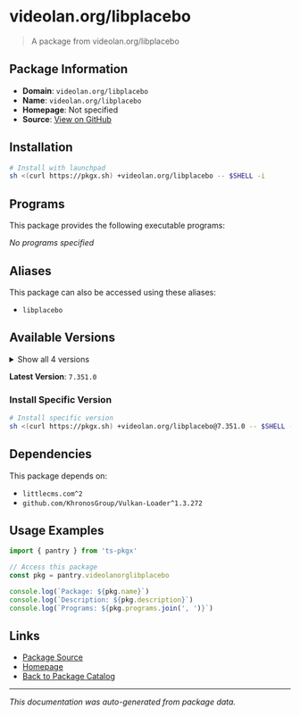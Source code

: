 # videolan.org/libplacebo

> A package from videolan.org/libplacebo

## Package Information

- **Domain**: `videolan.org/libplacebo`
- **Name**: `videolan.org/libplacebo`
- **Homepage**: Not specified
- **Source**: [View on GitHub](https://github.com/pkgxdev/pantry/tree/main/projects/videolan.org/libplacebo/package.yml)

## Installation

```bash
# Install with launchpad
sh <(curl https://pkgx.sh) +videolan.org/libplacebo -- $SHELL -i
```

## Programs

This package provides the following executable programs:

*No programs specified*

## Aliases

This package can also be accessed using these aliases:

- `libplacebo`

## Available Versions

<details>
<summary>Show all 4 versions</summary>

- `7.351.0`, `7.349.0`, `6.338.2`, `6.338.1`

</details>

**Latest Version**: `7.351.0`

### Install Specific Version

```bash
# Install specific version
sh <(curl https://pkgx.sh) +videolan.org/libplacebo@7.351.0 -- $SHELL -i
```

## Dependencies

This package depends on:

- `littlecms.com^2`
- `github.com/KhronosGroup/Vulkan-Loader^1.3.272`

## Usage Examples

```typescript
import { pantry } from 'ts-pkgx'

// Access this package
const pkg = pantry.videolanorglibplacebo

console.log(`Package: ${pkg.name}`)
console.log(`Description: ${pkg.description}`)
console.log(`Programs: ${pkg.programs.join(', ')}`)
```

## Links

- [Package Source](https://github.com/pkgxdev/pantry/tree/main/projects/videolan.org/libplacebo/package.yml)
- [Homepage](#)
- [Back to Package Catalog](../package-catalog.md)

---

*This documentation was auto-generated from package data.*
